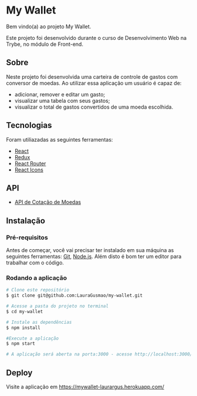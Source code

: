 # My Wallet

Bem vindo(a) ao projeto My Wallet.

Este projeto foi desenvolvido durante o curso de Desenvolvimento Web na Trybe, no módulo de Front-end. 

## Sobre

Neste projeto foi desenvolvida uma carteira de controle de gastos com conversor de moedas. Ao utilizar essa aplicação um usuário é capaz de:

- adicionar, remover e editar um gasto;
- visualizar uma tabela com seus gastos;
- visualizar o total de gastos convertidos de uma moeda escolhida.

## Tecnologias

Foram utiliazadas as seguintes ferramentas:

- [React](https://pt-br.reactjs.org/)
- [Redux](https://redux.js.org/)
- [React Router](https://reactrouter.com/)
- [React Icons](https://react-icons.github.io/react-icons/)

## API

- [API de Cotação de Moedas](https://docs.awesomeapi.com.br/api-de-moedas)

## Instalação

### Pré-requisitos

Antes de começar, você vai precisar ter instalado em sua máquina as seguintes ferramentas: [Git]([https://git-scm.com](https://git-scm.com/)), [Node.js](https://nodejs.org/en/). Além disto é bom ter um editor para trabalhar com o código.

### Rodando a aplicação

```bash
# Clone este repositório
$ git clone git@github.com:LauraGusmao/my-wallet.git

# Acesse a pasta do projeto no terminal
$ cd my-wallet

# Instale as dependências
$ npm install

#Execute a aplicação
$ npm start

# A aplicação será aberta na porta:3000 - acesse http://localhost:3000/
```
## Deploy

Visite a aplicação em https://mywallet-laurargus.herokuapp.com/

